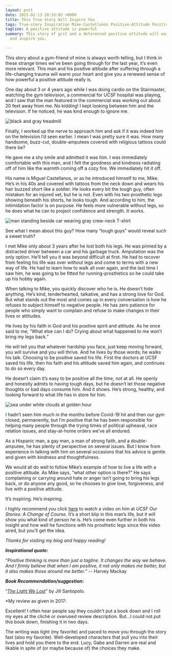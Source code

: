 ```yaml
---
layout: post
date: 2021-02-13 20:33:02 +0000
title: This True Story Will Inspire You
tags: True-story Inspiration Mike-Castellanos Positive-Attitude Positive-thinking
tagline: A positive attitude is powerful
summary: This story of grit and a determined positive attitude will warm your heart
  and inspire you.

---
```

This story about a gym-friend of mine is always worth telling, but I think in these strange times we’ve been going through for the last year, it’s even more relevant. This man and his positive attitude after suffering through a life-changing trauma will warm your heart and give you a renewed sense of how powerful a positive attitude really is.

One day about 3 or 4 years ago while I was doing cardio on the Stairmaster, watching the gym television, a commercial for UCSF hospital was playing, and I saw that the man featured in the commercial was working out about 20 feet away from me. No kidding! I kept looking between him and the television. If he noticed, he was kind enough to ignore me.

![black and gray treadmill](https://images.unsplash.com/photo-1542766788-a2f588f447ee?ixid=MXwxMjA3fDB8MHxzZWFyY2h8Mzd8fHdvcmtpbmclMjBvdXR8ZW58MHx8MHw%3D&ixlib=rb-1.2.1&w=1000&q=80)

Finally, I worked up the nerve to approach him and ask if it was indeed him on the television I’d seen earlier. I mean I was pretty sure it was. How many handsome, buzz-cut, double-amputees covered with religious tattoos could there be?

He gave me a shy smile and admitted it was him. I was immediately comfortable with this man, and I felt the goodness and kindness radiating off of him like the warmth coming off a cozy fire. We immediately hit it off.

His name is Miguel Castellanos, or as he introduced himself to me, Mike. He’s in his 40s and covered with tattoos from the neck down and wears his hair buzzed short like a soldier. He looks every bit the tough guy, often mistaken for an injured vet, but he is not. Even with his two prosthetic legs showing beneath his shorts, he looks tough. And according to him, the intimidation factor is on purpose. He feels more vulnerable without legs, so he does what he can to project confidence and strength. It works.

![man standing beside car wearing gray crew-neck T-shirt](https://images.unsplash.com/photo-1569077216496-c002dd8d887d?ixid=MXwxMjA3fDB8MHxzZWFyY2h8MTJ8fHRhdHRvbyUyMG1hbnxlbnwwfHwwfA%3D%3D&ixlib=rb-1.2.1&w=1000&q=80)

See what I mean about this guy? How many “tough guys” would reveal such a sweet truth?

I met Mike only about 3 years after he lost both his legs. He was pinned by a distracted driver between a car and his garbage truck. Amputation was the only option. He’ll tell you it was beyond difficult at first. He had to recover from feeling his life was over without legs and come to terms with a new way of life. He had to learn how to walk all over again, and the last time I saw him, he was going to be fitted for running-prosthetics so he could take up his hobby again.

When talking to Mike, you quickly discover who he is. He doesn’t hide anything. He’s kind, tenderhearted, talkative, and has a strong love for God. But what stands out the most and comes up in every conversation is how he refuses to subject himself to negative people. He has zero patience for people who simply want to complain and refuse to make changes in their lives or attitudes.

He lives by his faith in God and his positive spirit and attitude. As he once said to me, “What else can I do? Crying about what happened to me won’t bring my legs back.”

He will tell you that whatever hardship you face, just keep moving forward, you will survive and you will thrive. And he lives by those words; he walks his talk. Choosing to be positive saved his life. First the doctors at UCSF saved his life, then his faith and his attitude saved him again, and continues to do so every day.

He doesn’t claim it’s easy to be positive all the time, not at all. He openly and honestly admits to having tough days, but he doesn’t let those negative thoughts or bad days consume him. And it shows. He’s strong, healthy, and looking forward to what life has in store for him.

![sea under white clouds at golden hour](https://images.unsplash.com/photo-1503803548695-c2a7b4a5b875?ixlib=rb-1.2.1&ixid=MXwxMjA3fDB8MHxzZWFyY2h8MTN8fHBvc2l0aXZlJTIwZW5lcmd5fGVufDB8fDB8&w=1000&q=80)

I hadn’t seen him much in the months before Covid-19 hit and then our gym closed, permanently, but I’m positive that he has been responsible for helping many people through the trying times of political upheaval, race relation issues, and stay-at-home orders we’ve all endured.

As a Hispanic man, a gay man, a man of strong faith, and a double-amputee, he has plenty of perspective on several issues. But I know from experience in talking with him on several occasions that his advice is gentle and given with kindness and thoughtfulness.

We would all do well to follow Mike’s example of how to live a life with a positive attitude. As Mike says, “what other option is there?” He says complaining or carrying around hate or anger isn’t going to bring his legs back, or do anyone any good, so he chooses to give love, forgiveness, and live with a positive attitude.

It’s inspiring. He’s inspiring.

I highly recommend you click [here](https://www.youtube.com/watch?v=S3f_HreRzGU&lc=Ughm-uVemW_MN3gCoAEC "here") to watch a video on him at _UCSF Our Stories: A Change of Course_. It’s a short blip in this man’s life, but it will show you what kind of person he is. He’s come even further in both his insight and how well he functions with his prosthetic legs since this video aired, but you’ll get the idea.

_Thanks for visiting my blog and happy reading!_

**_Inspirational quote:_**

_“Positive thinking is more than just a tagline. It changes the way we behave. And I firmly believe that when I am positive, it not only makes me better, but it also makes those around me better.”_ -- Harvey Mackay

**_Book Recommendation/suggestion:_**

“[_The Light We Lost_](https://www.goodreads.com/book/show/32956365-the-light-we-lost?from_search=true&from_srp=true&qid=rWOd6kSPpD&rank=1 "The Light We Lost")” by Jill Santopolo.

\*My review as given in 2017:

Excellent! I often hear people say they couldn't put a book down and I roll my eyes at the cliché or overused review description. But...I could not put this book down, finishing it in two days.  
   
 The writing was tight (my favorite) and paced to move you through the story fast (also my favorite). Well-developed characters that pull you into their lives and hold you there to the end. Lucy, Gabe and Darren are real and likable in spite of (or maybe because of) the choices they make.